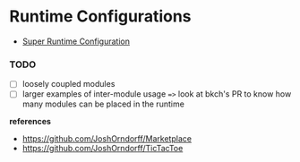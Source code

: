 # Runtime Configurations

* [Super Runtime Configuration](./super-node-runtime/)

### TODO
- [ ] loosely coupled modules
- [ ] larger examples of inter-module usage `=>` look at bkch's PR to know how many modules can be placed in the runtime

**references**
* https://github.com/JoshOrndorff/Marketplace
* https://github.com/JoshOrndorff/TicTacToe